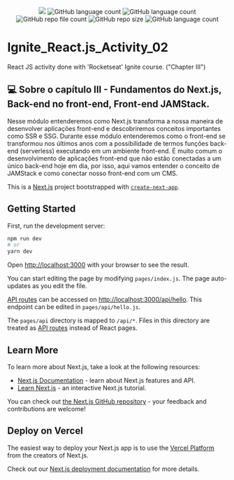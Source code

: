 <p align="center">
  <img src="http://img.shields.io/static/v1?label=STATUS&message=Concluded&color=blue&style=flat"/>
  <img alt="GitHub language count" src="https://img.shields.io/github/languages/count/Rafa-KozAnd/Ignite_React.js_Activity_02">
  <img alt="GitHub language count" src="https://img.shields.io/github/languages/top/Rafa-KozAnd/Ignite_React.js_Activity_02">
  <img alt="GitHub repo file count" src="https://img.shields.io/github/directory-file-count/Rafa-KozAnd/Ignite_React.js_Activity_02">
  <img alt="GitHub repo size" src="https://img.shields.io/github/repo-size/Rafa-KozAnd/Ignite_React.js_Activity_02">
  <img alt="GitHub language count" src="https://img.shields.io/github/license/Rafa-KozAnd/Ignite_React.js_Activity_02">
</p>

# Ignite_React.js_Activity_02

React JS activity done with 'Rocketseat' Ignite course. ("Chapter III")

## 💻 Sobre o capítulo III - Fundamentos do Next.js, Back-end no front-end, Front-end JAMStack.

Nesse módulo entenderemos como Next.js transforma a nossa maneira de desenvolver aplicações front-end e descobriremos conceitos importantes como SSR e SSG.
Durante esse módulo entenderemos como o front-end se transformou nos últimos anos com a possibilidade de termos funções back-end (serverless) executando em um ambiente front-end.
É muito comum o desenvolvimento de aplicações front-end que não estão conectadas a um único back-end hoje em dia, por isso, aqui vamos entender o conceito de JAMStack e como conectar nosso front-end com um CMS.

This is a [Next.js](https://nextjs.org/) project bootstrapped with [`create-next-app`](https://github.com/vercel/next.js/tree/canary/packages/create-next-app).

## Getting Started

First, run the development server:

```bash
npm run dev
# or
yarn dev
```

Open [http://localhost:3000](http://localhost:3000) with your browser to see the result.

You can start editing the page by modifying `pages/index.js`. The page auto-updates as you edit the file.

[API routes](https://nextjs.org/docs/api-routes/introduction) can be accessed on [http://localhost:3000/api/hello](http://localhost:3000/api/hello). This endpoint can be edited in `pages/api/hello.js`.

The `pages/api` directory is mapped to `/api/*`. Files in this directory are treated as [API routes](https://nextjs.org/docs/api-routes/introduction) instead of React pages.

## Learn More

To learn more about Next.js, take a look at the following resources:

- [Next.js Documentation](https://nextjs.org/docs) - learn about Next.js features and API.
- [Learn Next.js](https://nextjs.org/learn) - an interactive Next.js tutorial.

You can check out [the Next.js GitHub repository](https://github.com/vercel/next.js/) - your feedback and contributions are welcome!

## Deploy on Vercel

The easiest way to deploy your Next.js app is to use the [Vercel Platform](https://vercel.com/new?utm_medium=default-template&filter=next.js&utm_source=create-next-app&utm_campaign=create-next-app-readme) from the creators of Next.js.

Check out our [Next.js deployment documentation](https://nextjs.org/docs/deployment) for more details.
